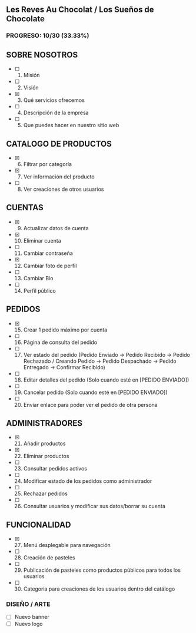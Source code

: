## Les Reves Au Chocolat / Los Sueños de Chocolate
### PROGRESO: 10/30 (33.33%)

## SOBRE NOSOTROS
- [ ] 1. Misión
- [ ] 2. Visión
- [X] 3. Qué servicios ofrecemos
- [ ] 4. Descripción de la empresa
- [ ] 5. Que puedes hacer en nuestro sitio web

## CATALOGO DE PRODUCTOS
- [X] 6. Filtrar por categoría
- [x] 7. Ver información del producto
- [ ] 8. Ver creaciones de otros usuarios

## CUENTAS
- [x] 9. Actualizar datos de cuenta
- [x] 10. Eliminar cuenta
- [ ] 11. Cambiar contraseña
- [x] 12. Cambiar foto de perfil
- [ ] 13. Cambiar Bio
- [ ] 14. Perfil público

## PEDIDOS
- [x] 15. Crear 1 pedido máximo por cuenta
- [ ] 16. Página de consulta del pedido
- [ ] 17. Ver estado del pedido (Pedido Enviado -> Pedido Recibido -> Pedido Rechazado / Creando Pedido -> Pedido Despachado -> Pedido Entregado -> Confirmar Recibido)
- [ ] 18. Editar detalles del pedido (Solo cuando esté en [PEDIDO ENVIADO])
- [ ] 19. Cancelar pedido (Solo cuando esté en [PEDIDO ENVIADO])
- [ ] 20. Enviar enlace para poder ver el pedido de otra persona

## ADMINISTRADORES
- [x] 21. Añadir productos
- [x] 22. Eliminar productos
- [ ] 23. Consultar pedidos activos
- [ ] 24. Modificar estado de los pedidos como administrador
- [ ] 25. Rechazar pedidos
- [ ] 26. Consultar usuarios y modificar sus datos/borrar su cuenta

## FUNCIONALIDAD
- [x] 27. Menú desplegable para navegación
- [ ] 28. Creación de pasteles
- [ ] 29. Publicación de pasteles como productos públicos para todos los usuarios
- [ ] 30. Categoria para creaciones de los usuarios dentro del catálogo

### DISEÑO / ARTE
- [ ] Nuevo banner
- [ ] Nuevo logo
